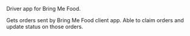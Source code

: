 Driver app for Bring Me Food.

Gets orders sent by Bring Me Food client app.
Able to claim orders and update status on those orders.
